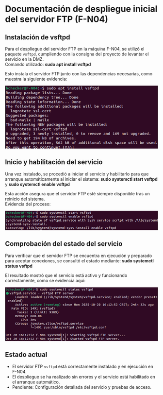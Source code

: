 # Documentación de despliegue inicial del servidor FTP (F-N04)

## Instalación de vsftpd

Para el despliegue del servidor FTP en la máquina F-N04, se utilizó el paquete `vsftpd`, cumpliendo con la consigna del proyecto de levantar el servicio en la DMZ.  
Comando utilizado: **sudo apt install vsftpd**

Esto instala el servidor FTP junto con las dependencias necesarias, como muestra la siguiente evidencia:

![Instalación vsftpd](../media/cano_instalacionFTP.png)

## Inicio y habilitación del servicio

Una vez instalado, se procedió a iniciar el servicio y habilitarlo para que arranque automáticamente al iniciar el sistema: **sudo systemctl start vsftpd** y **sudo systemctl enable vsftpd**

Esta acción asegura que el servidor FTP esté siempre disponible tras un reinicio del sistema.  
Evidencia del proceso:

![Inicio y enable de vsftpd](../media/cano_correrFTP.png)

## Comprobación del estado del servicio

Para verificar que el servidor FTP se encuentra en ejecución y preparado para aceptar conexiones, se consultó el estado mediante: **sudo systemctl status vsftpd**

El resultado mostró que el servicio está activo y funcionando correctamente, como se evidencia aquí:

![Estado vsftpd activo](../media/cano_statusFTP.png)

## Estado actual

- El servidor FTP `vsftpd` está correctamente instalado y en ejecución en F-N04.
- El despliegue se ha realizado sin errores y el servicio está habilitado en el arranque automático.
- Pendiente: Configuración detallada del servicio y pruebas de acceso.


